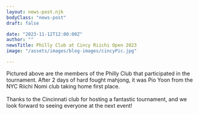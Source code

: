```yaml
---
layout: news-post.njk
bodyClass: "news-post"
draft: false

date: "2023-11-12T12:00:00Z"
author: ""
newsTitle: Philly Club at Cincy Riichi Open 2023
image: "/assets/images/blog-images/cincyPic.jpg"

---
```


<p class="fs-5 text-start blog-text">
Pictured above are the members of the Philly Club that participated in the tournament. After 2 days of hard fought mahjong, it was Pio Yoon from the NYC Riichi Nomi club taking home first place.<br><br>Thanks to the Cincinnati club for hosting a fantastic tournament, and we look forward to seeing everyone at the next event!
</p>